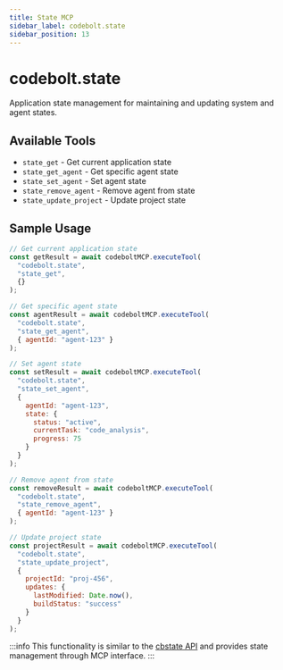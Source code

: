 ```yaml
---
title: State MCP
sidebar_label: codebolt.state
sidebar_position: 13
---
```


# codebolt.state

Application state management for maintaining and updating system and agent states.

## Available Tools

- `state_get` - Get current application state
- `state_get_agent` - Get specific agent state
- `state_set_agent` - Set agent state
- `state_remove_agent` - Remove agent from state
- `state_update_project` - Update project state

## Sample Usage

```javascript
// Get current application state
const getResult = await codeboltMCP.executeTool(
  "codebolt.state",
  "state_get",
  {}
);

// Get specific agent state
const agentResult = await codeboltMCP.executeTool(
  "codebolt.state",
  "state_get_agent",
  { agentId: "agent-123" }
);

// Set agent state
const setResult = await codeboltMCP.executeTool(
  "codebolt.state",
  "state_set_agent",
  { 
    agentId: "agent-123",
    state: {
      status: "active",
      currentTask: "code_analysis",
      progress: 75
    }
  }
);

// Remove agent from state
const removeResult = await codeboltMCP.executeTool(
  "codebolt.state",
  "state_remove_agent",
  { agentId: "agent-123" }
);

// Update project state
const projectResult = await codeboltMCP.executeTool(
  "codebolt.state",
  "state_update_project",
  { 
    projectId: "proj-456",
    updates: {
      lastModified: Date.now(),
      buildStatus: "success"
    }
  }
);
```

:::info
This functionality is similar to the [cbstate API](/docs/api/apiaccess/cbstate) and provides state management through MCP interface.
::: 